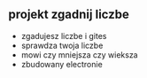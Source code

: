 ## projekt zgadnij liczbe
- zgadujesz liczbe i gites
- sprawdza twoja liczbe
- mowi czy mniejsza czy wieksza
- zbudowany electronie
